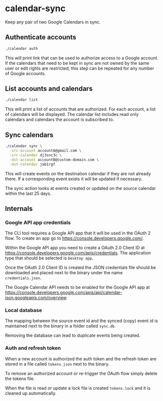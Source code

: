 # calendar-sync

Keep any pair of two Google Calendars in sync.

## Authenticate accounts

```bash
./calendar auth
```

This will print link that can be used to authorize access to a Google account.
If the calendars that need to be kept in sync are not owned by the same user
or edit rights are restricted, this step can be repeated for any number of
Google accounts.

## List accounts and calendars

```bash
./calendar list
```

This will print a list of accounts that are authorized. For each account, a list
of calendars will be displayed. The calendar list includes read only calendars
and calendars the account is subscribed to.

## Sync calendars

```bash
./calendar sync \
  -src-account accountA@gmail.com \
  -src-calendar dj3snc3c \
  -dst-account accountB@custom-domain.com \
  -dst-calendar jab1rgf
```

This will create events on the destination calendar if they are not already
there. If a corresponding event exists it will be updated if necessary.

The sync action looks at events created or updated on the source calendar
within the last 25 days.

## Internals

### Google API app credentials

The CLI tool requires a Google API app that it will be used in the OAuth 2 flow.
To create an app go to https://console.developers.google.com/.

Within the Google API app you need to create a OAuth 2.0 Client ID at
https://console.developers.google.com/apis/credentials. The application type
that should be selected is `Desktop app`.

Once the OAuth 2.0 Client ID is created the JSON credentials file should be
downloaded and placed next to the binary under the name `credentials.json`.

The Google Calendar API needs to be enabled for the Google API app at
https://console.developers.google.com/apis/api/calendar-json.googleapis.com/overview.

### Local database

The mapping between the source event id and the synced (copy) event id is
maintained next to the binary in a folder called `sync.db`.

Removing the database can lead to duplicate events being created.

### Auth and refresh token

When a new account is authorized the auth token and the refresh token are stored
in a file called `tokens.json` next to the binary.

To remove an authorized account or re-trigger the OAuth flow simply delete the
tokens file.

When the file is read or update a lock file is created `tokens.lock` and it is
cleaned up automatically.
